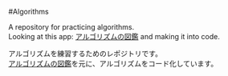 #Algorithms

A repository for practicing algorithms.<br/>
Looking at this app: <a href="https://itunes.apple.com/jp/app/arugorizumu-tu-jian/id1047532631?mt=8" target="_blank">アルゴリズムの図鑑</a> and making it into code.

アルゴリズムを練習するためのレポジトリです。<br/>
<a href="https://itunes.apple.com/jp/app/arugorizumu-tu-jian/id1047532631?mt=8" target="_blank">アルゴリズムの図鑑</a>を元に、アルゴリズムをコード化しています。
